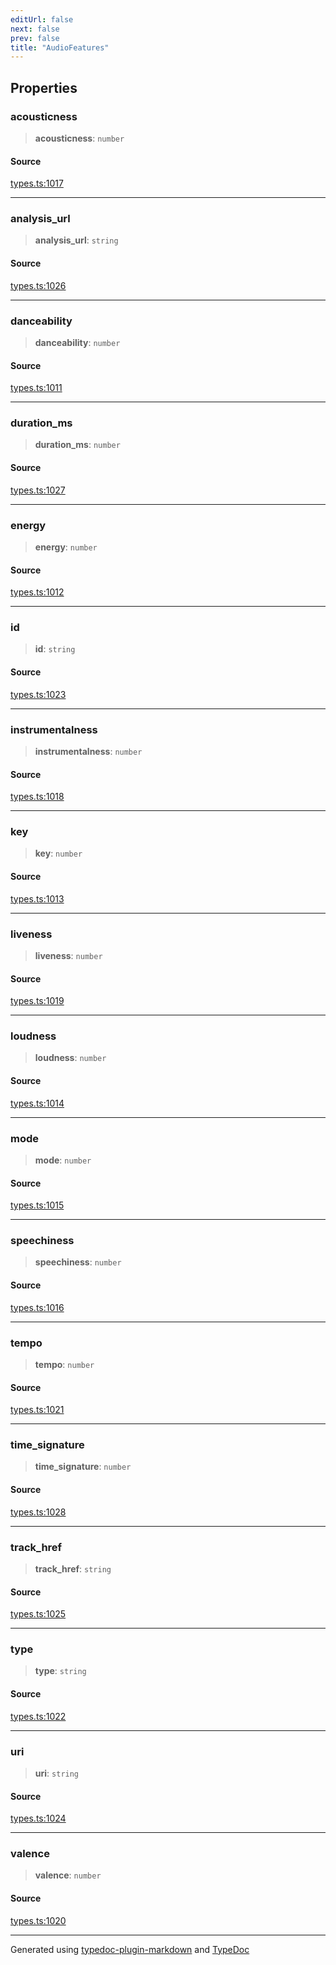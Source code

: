```yaml
---
editUrl: false
next: false
prev: false
title: "AudioFeatures"
---
```


## Properties

### acousticness

> **acousticness**: `number`

#### Source

[types.ts:1017](https://github.com/fostertheweb/spotify-web-sdk/blob/9d7441b/src/types.ts#L1017)

***

### analysis\_url

> **analysis\_url**: `string`

#### Source

[types.ts:1026](https://github.com/fostertheweb/spotify-web-sdk/blob/9d7441b/src/types.ts#L1026)

***

### danceability

> **danceability**: `number`

#### Source

[types.ts:1011](https://github.com/fostertheweb/spotify-web-sdk/blob/9d7441b/src/types.ts#L1011)

***

### duration\_ms

> **duration\_ms**: `number`

#### Source

[types.ts:1027](https://github.com/fostertheweb/spotify-web-sdk/blob/9d7441b/src/types.ts#L1027)

***

### energy

> **energy**: `number`

#### Source

[types.ts:1012](https://github.com/fostertheweb/spotify-web-sdk/blob/9d7441b/src/types.ts#L1012)

***

### id

> **id**: `string`

#### Source

[types.ts:1023](https://github.com/fostertheweb/spotify-web-sdk/blob/9d7441b/src/types.ts#L1023)

***

### instrumentalness

> **instrumentalness**: `number`

#### Source

[types.ts:1018](https://github.com/fostertheweb/spotify-web-sdk/blob/9d7441b/src/types.ts#L1018)

***

### key

> **key**: `number`

#### Source

[types.ts:1013](https://github.com/fostertheweb/spotify-web-sdk/blob/9d7441b/src/types.ts#L1013)

***

### liveness

> **liveness**: `number`

#### Source

[types.ts:1019](https://github.com/fostertheweb/spotify-web-sdk/blob/9d7441b/src/types.ts#L1019)

***

### loudness

> **loudness**: `number`

#### Source

[types.ts:1014](https://github.com/fostertheweb/spotify-web-sdk/blob/9d7441b/src/types.ts#L1014)

***

### mode

> **mode**: `number`

#### Source

[types.ts:1015](https://github.com/fostertheweb/spotify-web-sdk/blob/9d7441b/src/types.ts#L1015)

***

### speechiness

> **speechiness**: `number`

#### Source

[types.ts:1016](https://github.com/fostertheweb/spotify-web-sdk/blob/9d7441b/src/types.ts#L1016)

***

### tempo

> **tempo**: `number`

#### Source

[types.ts:1021](https://github.com/fostertheweb/spotify-web-sdk/blob/9d7441b/src/types.ts#L1021)

***

### time\_signature

> **time\_signature**: `number`

#### Source

[types.ts:1028](https://github.com/fostertheweb/spotify-web-sdk/blob/9d7441b/src/types.ts#L1028)

***

### track\_href

> **track\_href**: `string`

#### Source

[types.ts:1025](https://github.com/fostertheweb/spotify-web-sdk/blob/9d7441b/src/types.ts#L1025)

***

### type

> **type**: `string`

#### Source

[types.ts:1022](https://github.com/fostertheweb/spotify-web-sdk/blob/9d7441b/src/types.ts#L1022)

***

### uri

> **uri**: `string`

#### Source

[types.ts:1024](https://github.com/fostertheweb/spotify-web-sdk/blob/9d7441b/src/types.ts#L1024)

***

### valence

> **valence**: `number`

#### Source

[types.ts:1020](https://github.com/fostertheweb/spotify-web-sdk/blob/9d7441b/src/types.ts#L1020)

***

Generated using [typedoc-plugin-markdown](https://www.npmjs.com/package/typedoc-plugin-markdown) and [TypeDoc](https://typedoc.org/)
